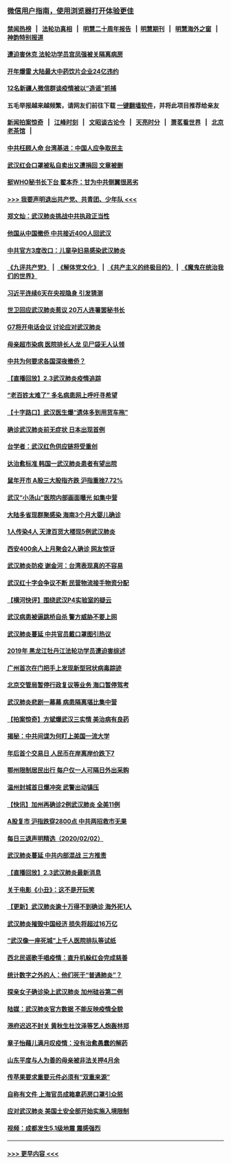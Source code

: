 ### [微信用户指南，使用浏览器打开体验更佳](https://github.com/gfw-breaker/banned-news1/blob/master/indexes/wechat-guide.md?t=0)
#### [禁闻热榜](热点新闻.md?t=0)  &nbsp;&nbsp;|&nbsp;&nbsp; [法轮功真相](https://github.com/gfw-breaker/truth/blob/master/README.md?t=0) &nbsp;&nbsp;|&nbsp;&nbsp; [明慧二十周年报告](https://github.com/gfw-breaker/mh-reports/blob/master/README.md?t=0) &nbsp;&nbsp;|&nbsp;&nbsp;[明慧期刊](https://github.com/gfw-breaker/mh-qikan) &nbsp;&nbsp;|&nbsp;&nbsp; [明慧海外之窗](https://github.com/gfw-breaker/mh-news/blob/master/README.md?t=0) &nbsp;&nbsp;|&nbsp;&nbsp; [神韵特别报道](https://github.com/gfw-breaker/mh-news/blob/master/shenyun.md?t=0)
#### [遭迫害休克 法轮功学员宫凤强被关隔离病房](../pages/nsc413/n11841492.md?t=02040255) 
#### [开年爆雷  大陆最大中药饮片企业24亿违约](../pages/nsc413/n11841904.md?t=02040255) 
#### [12名新疆人微信群谈疫情被以“造谣”抓捕](../pages/nsc413/n11839897.md?t=02040255) 
#### 五毛举报越来越频繁，请网友们前往下载 [一键翻墙软件](https://github.com/gfw-breaker/ssr-accounts)，并将此项目推荐给亲友
#### [新闻拍案惊奇](https://github.com/gfw-breaker/banned-news1/blob/master/pages/link4.md) &nbsp;&nbsp;|&nbsp;&nbsp; [江峰时刻](https://github.com/gfw-breaker/banned-news1/blob/master/pages/link4.md) &nbsp;&nbsp;|&nbsp;&nbsp; [文昭谈古论今](https://github.com/gfw-breaker/banned-news1/blob/master/pages/link4.md) &nbsp;&nbsp;|&nbsp;&nbsp; [天亮时分](https://github.com/gfw-breaker/banned-news1/blob/master/pages/link4.md) &nbsp;&nbsp;|&nbsp;&nbsp; [萧茗看世界](https://github.com/gfw-breaker/banned-news1/blob/master/pages/link4.md) &nbsp;&nbsp;|&nbsp;&nbsp; [北京老茶馆](https://github.com/gfw-breaker/banned-news1/blob/master/pages/link4.md) &nbsp;&nbsp;|&nbsp;&nbsp; 
#### [中共枉顾人命 台湾基进：中国人应争取民主](../pages/nsc413/n11841532.md?t=02040255) 
#### [武汉红会口罩被私自卖出又遭捐回 文章被删](../pages/nsc413/n11841871.md?t=02040255) 
#### [挺WHO秘书长下台 翟本乔：甘为中共侧翼很恶劣](../pages/nsc413/n11841484.md?t=02040255) 
#### [>>> 我要声明退出共产党、共青团、少年队 <<<](https://github.com/begood0513/goodnews/blob/master/quit/letter.md) 
#### [郑文灿：武汉肺炎挑战中共执政正当性](../pages/nsc413/n11841537.md?t=02040255) 
#### [他国从中国撤侨 中共接近400人回武汉](../pages/nsc413/n11841290.md?t=02040255) 
#### [中共官方3度改口：儿童孕妇易感染武汉肺炎](../pages/nsc413/n11841631.md?t=02040255) 
#### [《九评共产党》](https://github.com/begood0513/9ping.md/blob/master/README.md) &nbsp;|&nbsp; [《解体党文化》](../../../../jtdwh.md/blob/master/README.md)  &nbsp;|&nbsp; [《共产主义的终极目的》](../../../../gczydzjmd.md/blob/master/README.md) &nbsp;|&nbsp; [《魔鬼在统治我们的世界》](../../../../mgztzwmdsj.md/blob/master/README.md) 
#### [习近平连续6天在央视隐身 引发猜测](../pages/nsc413/n11841881.md?t=02040255) 
#### [世卫回应武汉肺炎惹议 20万人连署罢秘书长](../pages/nsc413/n11841664.md?t=02040255) 
#### [G7将开电话会议 讨论应对武汉肺炎](../pages/nsc413/n11841658.md?t=02040255) 
#### [母亲超市染病 医院排长人龙 见尸袋无人认领](../pages/nsc413/n11841762.md?t=02040255) 
#### [中共为何要求各国深夜撤侨？](../pages/nsc413/n11841731.md?t=02040255) 
#### [【直播回放】2.3武汉肺炎疫情追踪](../pages/nsc413/n11841577.md?t=02040255) 
#### [“老百姓太难了” 多名病患网上呼吁寻希望](../pages/nsc413/n11841565.md?t=02040255) 
#### [【十字路口】武汉医生爆“遗体多到用货车拖”](../pages/nsc413/n11840013.md?t=02040255) 
#### [确诊武汉肺炎前无症状 日本出现首例](../pages/nsc413/n11841567.md?t=02040255) 
#### [台学者：武汉红色供应链将受重创](../pages/nsc413/n11841596.md?t=02040255) 
#### [达治愈标准 韩国一武汉肺炎患者有望出院](../pages/nsc413/n11841523.md?t=02040255) 
#### [鼠年开市 A股三大股指齐跌 沪指重挫7.72%](../pages/nsc413/n11840461.md?t=02040255) 
#### [武汉“小汤山”医院内部画面曝光 如集中营](../pages/nsc413/n11841060.md?t=02040255) 
#### [大陆多省现群聚感染 海南3个月大婴儿确诊](../pages/nsc413/n11841274.md?t=02040255) 
#### [1人传染4人 天津百货大楼现5例武汉肺炎](../pages/nsc413/n11840677.md?t=02040255) 
#### [西安400余人上月聚会2人确诊 网友惊讶](../pages/nsc413/n11841178.md?t=02040255) 
#### [武汉肺炎防疫 谢金河：台湾表现真的不容易](../pages/nsc413/n11841120.md?t=02040255) 
#### [武汉红十字会争议不断 民营物流接手物资分配](../pages/nsc413/n11840733.md?t=02040255) 
#### [【横河快评】围绕武汉P4实验室的疑云](../pages/nsc413/n11840494.md?t=02040255) 
#### [武汉病患被逼跳桥自杀 警方威胁不要上网](../pages/nsc413/n11838521.md?t=02040255) 
#### [武汉肺炎蔓延 中共官员戴口罩图引热议](../pages/nsc413/n11840917.md?t=02040255) 
#### [2019年 黑龙江牡丹江法轮功学员遭迫害综述](../pages/nsc413/n11839335.md?t=02040255) 
#### [广州首次在门把手上发现新型冠状病毒踪迹](../pages/nsc413/n11840613.md?t=02040255) 
#### [北京交管局暂停行政复议等业务 海口暂停驾考](../pages/nsc413/n11840528.md?t=02040255) 
#### [武汉肺炎悲剧一幕幕 病患隔离堪比集中营](../pages/nsc413/n11838047.md?t=02040255) 
#### [【拍案惊奇】方斌爆武汉三实情 美治病有良药](../pages/nsc413/n11839984.md?t=02040255) 
#### [揭秘：中共间谍为何盯上美国一流大学](../pages/nsc413/n11840270.md?t=02040255) 
#### [年后首个交易日 人民币在岸离岸价跌下7](../pages/nsc413/n11840366.md?t=02040255) 
#### [鄂州限制居民出行 每户仅一人可隔日外出采购](../pages/nsc413/n11839131.md?t=02040255) 
#### [温州封城首日爆冲突 武警出动镇压](../pages/nsc413/n11839881.md?t=02040255) 
#### [【快讯】加州再确诊2例武汉肺炎 全美11例](../pages/nsc413/n11840339.md?t=02040255) 
#### [A股复市 沪指跌穿2800点 中共两招救市无果](../pages/nsc413/n11839859.md?t=02040255) 
#### [每日三退声明精选（2020/02/02）](../pages/nsc413/n11840257.md?t=02040255) 
#### [武汉肺炎蔓延 中共内部混战 三方推责](../pages/nsc413/n11839612.md?t=02040255) 
#### [【直播回放】2.3武汉肺炎最新消息](../pages/nsc413/n11840124.md?t=02040255) 
#### [关于电影《小丑》：这不是开玩笑](../pages/nsc413/n11839360.md?t=02040255) 
#### [【更新】武汉肺炎逾十万得不到确诊 海外死1人](../pages/nsc413/n11801312.md?t=02040255) 
#### [武汉肺炎摧毁中国经济 损失将超过16万亿](../pages/nsc413/n11839723.md?t=02040255) 
#### [“武汉像一座死城”上千人医院排队等试纸](../pages/nsc413/n11839724.md?t=02040255) 
#### [西北民谣歌手唱疫情：直升机躲红会完成慈善](../pages/nsc413/n11839757.md?t=02040255) 
#### [统计数字之外的人：他们死于“普通肺炎”？](../pages/nsc413/n11839788.md?t=02040255) 
#### [探亲女子确诊染上武汉肺炎 加州硅谷第二例](../pages/nsc413/n11839784.md?t=02040255) 
#### [陆媒：武汉肺炎官方数据 不能反映疫情全貌](../pages/nsc413/n11839828.md?t=02040255) 
#### [港府迟迟不封关 黄秋生杜汶泽等艺人炮轰林郑](../pages/nsc413/n11839562.md?t=02040255) 
#### [章子怡藉儿满月叹疫情：没有治愈愚蠢的解药](../pages/nsc413/n11839428.md?t=02040255) 
#### [山东平度与人为善的母亲被非法关押4月余](../pages/nsc413/n11834949.md?t=02040255) 
#### [传苹果要求重要元件必须有“双重来源”](../pages/nsc413/n11839717.md?t=02040255) 
#### [自称有文件 上海官员成箱拿药房口罩引众怒](../pages/nsc413/n11839279.md?t=02040255) 
#### [应对武汉肺炎 美国土安全部开始实施入境限制](../pages/nsc413/n11839729.md?t=02040255) 
#### [视频：成都发生5.1级地震 震感强烈](../pages/nsc413/n11839732.md?t=02040255) 

----
#### [ >>> 更早内容 <<< ](../indexes/nsc413-earlier.md)

